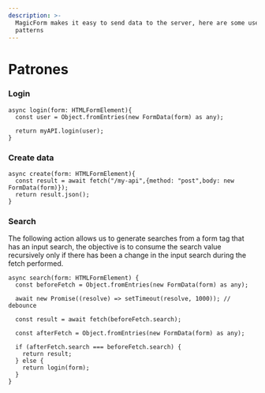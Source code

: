 ```yaml
---
description: >-
  MagicForm makes it easy to send data to the server, here are some useful
  patterns
---
```


# Patrones

### Login

```tsx
async login(form: HTMLFormElement){
  const user = Object.fromEntries(new FormData(form) as any);
  
  return myAPI.login(user);
}
```

### Create data

```tsx
async create(form: HTMLFormElement){
  const result = await fetch("/my-api",{method: "post",body: new FormData(form)});
  return result.json();
}
```

### Search

The following action allows us to generate searches from a form tag that has an input search, the objective is to consume the search value recursively only if there has been a change in the input search during the fetch performed.

```tsx
async search(form: HTMLFormElement) {
  const beforeFetch = Object.fromEntries(new FormData(form) as any);
  
  await new Promise((resolve) => setTimeout(resolve, 1000)); // debounce
  
  const result = await fetch(beforeFetch.search);
  
  const afterFetch = Object.fromEntries(new FormData(form) as any);
  
  if (afterFetch.search === beforeFetch.search) {
    return result;
  } else {
    return login(form);
  }
}
```
